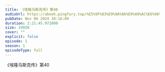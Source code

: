 ```yaml
---
title: 《埃隆马斯克传》第40
audioUrl: https://abook.pingfury.top/%E5%9F%83%E9%9A%86%E9%A9%AC%E6%96%AF%E5%85%8B%E4%BC%A0-05-%E7%AC%AC40-49%E8%8A%82-jqk0a2eo.mp3
pubDate: Nov 06 2024 10:16:09
duration: 2:21:45.972000
size: 24920
cover: ""
explicit: false
episode: 1
season: 1
episodeType: full
---
```

《埃隆马斯克传》第40